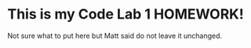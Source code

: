 # This is my Code Lab 1 HOMEWORK!

Not sure what to put here but Matt said do not leave it unchanged.
